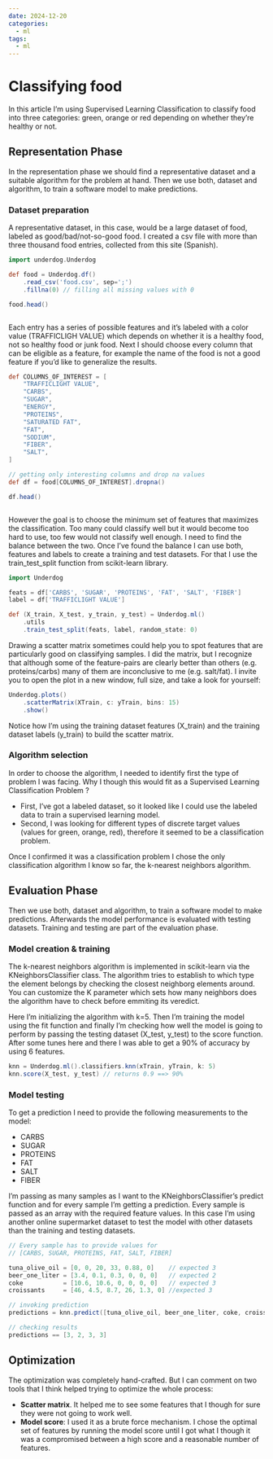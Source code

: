 ```yaml
---
date: 2024-12-20
categories:
  - ml
tags:
  - ml
---
```


# Classifying food

In this article I’m using Supervised Learning Classification to classify food into three categories: green, orange or red depending on whether they’re healthy or not. 

<!-- more -->

## Representation Phase

In the representation phase we should find a representative dataset and a suitable algorithm for the problem at hand. Then we use both, dataset and algorithm, to train a software model to make predictions.

### Dataset preparation

A representative dataset, in this case, would be a large dataset of food, labeled as good/bad/not-so-good food. I created a csv file with more than three thousand food entries, collected from this site (Spanish).

```groovy title="loading data"
import underdog.Underdog

def food = Underdog.df()
    .read_csv('food.csv', sep=';')
    .fillna(0) // filling all missing values with 0

food.head()
```

```shell title="output"

```

Each entry has a series of possible features and it’s labeled with a color value (TRAFFICLIGH VALUE) which depends on whether it is a healthy food, not so healthy food or junk food. Next I should choose every column that can be eligible as a feature, for example the name of the food is not a good feature if you’d like to generalize the results.

```groovy title="choosing possible features"
def COLUMNS_OF_INTEREST = [
    "TRAFFICLIGHT VALUE",
    "CARBS",
    "SUGAR",
    "ENERGY",
    "PROTEINS",
    "SATURATED FAT",
    "FAT",
    "SODIUM",
    "FIBER",
    "SALT",
]

// getting only interesting columns and drop na values
def df = food[COLUMNS_OF_INTEREST].dropna()

df.head()
```

```shell title="output"

```

However the goal is to choose the minimum set of features that maximizes the classification. Too many could classify well but it would become too hard to use, too few would not classify well enough. I need to find the balance between the two. Once I’ve found the balance I can use both, features and labels to create a training and test datasets. For that I use the train_test_split function from scikit-learn library.

```groovy title="minimum set of features and creating training and test datasets"
import Underdog

feats = df['CARBS', 'SUGAR', 'PROTEINS', 'FAT', 'SALT', 'FIBER']
label = df['TRAFFICLIGHT VALUE']

def (X_train, X_test, y_train, y_test) = Underdog.ml()
    .utils
    .train_test_split(feats, label, random_state: 0)
```

Drawing a scatter matrix sometimes could help you to spot features that are particularly good on classifying samples. I did the matrix, but I recognize that although some of the feature-pairs are clearly better than others (e.g. proteins/carbs) many of them are inconclusive to me (e.g. salt/fat). I invite you to open the plot in a new window, full size, and take a look for yourself:

```groovy title="scatter matrix"
Underdog.plots()
    .scatterMatrix(XTrain, c: yTrain, bins: 15)
    .show()
```

Notice how I’m using the training dataset features (X_train) and the training dataset labels (y_train) to build the scatter matrix.

### Algorithm selection

In order to choose the algorithm, I needed to identify first the type of problem I was facing. Why I though this would fit as a Supervised Learning Classification Problem ?

- First, I’ve got a labeled dataset, so it looked like I could use the labeled data to train a supervised learning model. 
- Second, I was looking for different types of discrete target values (values for green, orange, red), therefore it seemed to be a classification problem.

Once I confirmed it was a classification problem I chose the only classification algorithm I know so far, the k-nearest neighbors algorithm.

## Evaluation Phase

Then we use both, dataset and algorithm, to train a software model to make predictions. Afterwards the model performance is evaluated with testing datasets. Training and testing are part of the evaluation phase.

### Model creation & training

The k-nearest neighbors algorithm is implemented in scikit-learn via the KNeighborsClassifier class. The algorithm tries to establish to which type the element belongs by checking the closest neighborg elements around. You can customize the K parameter which sets how many neighbors does the algorithm have to check before emmiting its veredict.

Here I’m initializing the algorithm with k=5. Then I’m training the model using the fit function and finally I’m checking how well the model is going to perform by passing the testing dataset (X_test, y_test) to the score function. After some tunes here and there I was able to get a 90% of accuracy by using 6 features.

```groovy title="model training and getting accuracy score with the testing dataset"
knn = Underdog.ml().classifiers.knn(xTrain, yTrain, k: 5)
knn.score(X_test, y_test) // returns 0.9 ==> 90%
```

### Model testing

To get a prediction I need to provide the following measurements to the model:

- CARBS 
- SUGAR 
- PROTEINS 
- FAT 
- SALT 
- FIBER

I’m passing as many samples as I want to the KNeighborsClassifier’s predict function and for every sample I’m getting a prediction. Every sample is passed as an array with the required feature values. In this case I’m using another online supermarket dataset to test the model with other datasets than the training and testing datasets.

```groovy title="prediction"
// Every sample has to provide values for
// [CARBS, SUGAR, PROTEINS, FAT, SALT, FIBER]

tuna_olive_oil = [0, 0, 20, 33, 0.88, 0]    // expected 3
beer_one_liter = [3.4, 0.1, 0.3, 0, 0, 0]   // expected 2
coke           = [10.6, 10.6, 0, 0, 0, 0]   // expected 3
croissants     = [46, 4.5, 8.7, 26, 1.3, 0] //expected 3

// invoking prediction
predictions = knn.predict([tuna_olive_oil, beer_one_liter, coke, croissants])

// checking results
predictions == [3, 2, 3, 3]
```

## Optimization

The optimization was completely hand-crafted. But I can comment on two tools that I think helped trying to optimize the whole process:

- **Scatter matrix**. It helped me to see some features that I though for sure they were not going to work well. 
- **Model score**: I used it as a brute force mechanism. I chose the optimal set of features by running the model score until I got what I though it was a compromised between a high score and a reasonable number of features.